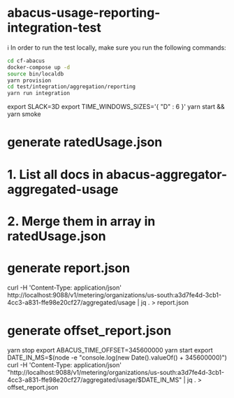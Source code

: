 abacus-usage-reporting-integration-test
===

:information_source: In order to run the test locally, make sure you run the following commands:

```bash
cd cf-abacus
docker-compose up -d
source bin/localdb
yarn provision
cd test/integration/aggregation/reporting
yarn run integration
```


export SLACK=3D
export TIME_WINDOWS_SIZES='{ "D" : 6 }'
yarn start && yarn smoke

# generate ratedUsage.json
# 1. List all docs in abacus-aggregator-aggregated-usage
# 2. Merge them in array in ratedUsage.json

# generate report.json
curl -H 'Content-Type: application/json' http://localhost:9088/v1/metering/organizations/us-south:a3d7fe4d-3cb1-4cc3-a831-ffe98e20cf27/aggregated/usage | jq . > report.json

# generate offset_report.json
yarn stop
export ABACUS_TIME_OFFSET=345600000
yarn start
export DATE_IN_MS=$(node -e "console.log(new Date().valueOf() + 345600000)")
curl -H 'Content-Type: application/json' "http://localhost:9088/v1/metering/organizations/us-south:a3d7fe4d-3cb1-4cc3-a831-ffe98e20cf27/aggregated/usage/$DATE_IN_MS" | jq . > offset_report.json